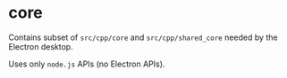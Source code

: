 # core

Contains subset of `src/cpp/core` and `src/cpp/shared_core` needed by
the Electron desktop.

Uses only `node.js` APIs (no Electron APIs).
